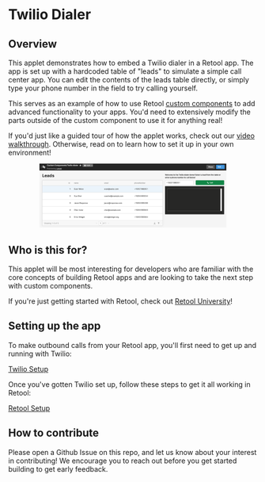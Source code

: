 # Twilio Dialer

## Overview
This applet demonstrates how to embed a Twilio dialer in a Retool app. The app is set up with a hardcoded table of "leads" to simulate a simple call center app. You can edit the contents of the leads table directly, or simply type your phone number in the field to try calling yourself.

This serves as an example of how to use Retool [custom components](https://docs.retool.com/docs/custom-components) to add advanced functionality to your apps. You'd need to extensively modify the parts outside of the custom component to use it for anything real!

If you'd just like a guided tour of how the applet works, check out our [video walkthrough](https://youtu.be/jxWpGv9A47g). Otherwise, read on to learn how to set it up in your own environment!
<p align="center">
<img src="./images/twilio-dialer.png" width=75% height=75%>
</p>

## Who is this for?
This applet will be most interesting for developers who are familiar with the core concepts of building Retool apps and are looking to take the next step with custom components.

If you're just getting started with Retool, check out [Retool University](https://docs.retool.com/docs/retool-university)!

## Setting up the app
To make outbound calls from your Retool app, you'll first need to get up and running with Twilio:

[Twilio Setup](./docs/twilio-setup.md)

Once you've gotten Twilio set up, follow these steps to get it all working in Retool:

[Retool Setup](./docs/retool-setup.md)

## How to contribute
Please open a Github Issue on this repo, and let us know about your interest in contributing! We encourage you to reach out before you get started building to get early feedback.
